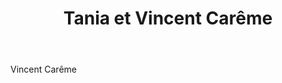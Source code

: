 ﻿---
title:  Tania et Vincent Carême
huis:   Dom. Vincent Careme
regio:  A.O.C. Vouvray
photo:  careme.jpg
layout: wijnhuis 

wijnen:
    - naam:  Cuvée T'12
      ref:   
      app:   A.O.C. Vouvray
      type:  Blanc mousseux
      cep:   Chenin blanc
      prijs: €12.25
    
    - naam:  Brut'12
      ref:   
      app:   A.O.C. Vouvray
      type:  Blanc mousseux
      cep:   Chenin blanc
      prijs: €14.45
    
    - naam:  Cuvée Ancestrale'10
      ref:   
      app:   A.O.C. Vouvray
      type:  Blanc mousseux
      cep:   Chenin blanc
      prijs: €14.77
      
    - naam:  Cuvée Ancestrale'11
      ref:   
      app:   A.O.C. Vouvray
      type:  Blanc mousseux
      cep:   Chenin blanc
      prijs: €14.77
      
    - naam:  Spring'13
      ref:   
      app:   A.O.C. Vouvray
      type:  Blanc sec
      cep:   Chenin blanc
      prijs: €9.38
      
    - naam:  Spring'14
      ref:   
      app:   A.O.C. Vouvray
      type:  Blanc sec
      cep:   Chenin blanc
      prijs: €9.52
      
    - naam:  Vouvray sec'11
      ref:   
      app:   A.O.C. Vouvray
      type:  Blanc sec
      cep:   Chenin blanc
      prijs: €14.01
      
    - naam:  Le Clos'06
      ref:   
      app:   A.O.C. Vouvray
      type:  Blanc Demi-Sec
      cep:   Chenin blanc
      prijs: €18.24
      
    - naam:  Le Peu Morier'12
      ref:   
      app:   A.O.C. Vouvray
      type:  Blanc sec
      cep:   Chenin blanc
      prijs: €17.64
      
    - naam:  Moelleux'05
      ref:   
      app:   A.O.C. Vouvray
      type:  Moelleux
      cep:   Chenin blanc
      prijs: €15.47
      
    - naam:  Premier Tri'05 
      ref:   
      app:   A.O.C. Vouvray
      type:  Liquoreux
      cep:   Chenin blanc
      prijs: €28.21
---
Vincent Carême

   



